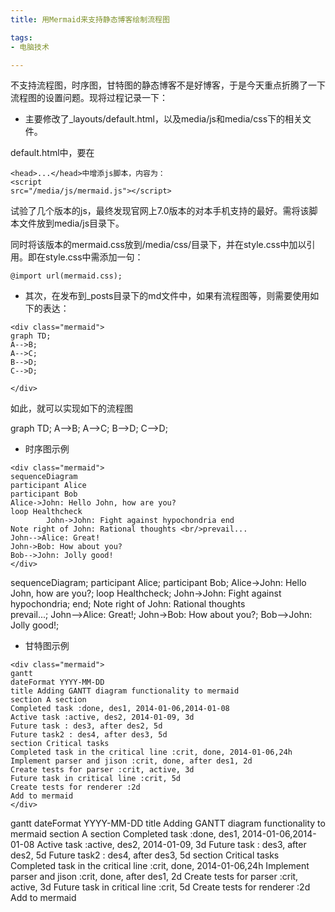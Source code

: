 ```yaml
---
title: 用Mermaid来支持静态博客绘制流程图

tags:
- 电脑技术

---
```


不支持流程图，时序图，甘特图的静态博客不是好博客，于是今天重点折腾了一下流程图的设置问题。现将过程记录一下：

- 主要修改了_layouts/default.html，以及media/js和media/css下的相关文件。

default.html中，要在
```
<head>...</head>中增添js脚本，内容为：
<script
src="/media/js/mermaid.js"></script>
```
试验了几个版本的js，最终发现官网上7.0版本的对本手机支持的最好。需将该脚本文件放到media/js目录下。

同时将该版本的mermaid.css放到/media/css/目录下，并在style.css中加以引用。即在style.css中需添加一句：

```
@import url(mermaid.css);

```

- 其次，在发布到_posts目录下的md文件中，如果有流程图等，则需要使用如下的表达：

```
<div class="mermaid">
graph TD;
A-->B;
A-->C;
B-->D;
C-->D;

</div>

```
如此，就可以实现如下的流程图

<div class="mermaid">
graph TD;
A-->B;
A-->C;
B-->D;
C-->D;

</div>

- 时序图示例

```
<div class="mermaid">
sequenceDiagram 
participant Alice 
participant Bob 
Alice->John: Hello John, how are you? 
loop Healthcheck 
        John->John: Fight against hypochondria end 
Note right of John: Rational thoughts <br/>prevail... 
John-->Alice: Great! 
John->Bob: How about you? 
Bob-->John: Jolly good!
</div>

```

<div class="mermaid">
sequenceDiagram; 
participant Alice; 
participant Bob;
Alice->John: Hello John, how 
are you?; 
loop Healthcheck; 
        John->John: Fight 
against hypochondria;
end; 
Note right of John: Rational 
thoughts <br/>prevail...;
John-->Alice: Great!;
John->Bob: How about you?;
Bob-->John: Jolly good!;
</div>

- 甘特图示例

```
<div class="mermaid">
gantt 
dateFormat YYYY-MM-DD 
title Adding GANTT diagram functionality to mermaid 
section A section 
Completed task :done, des1, 2014-01-06,2014-01-08 
Active task :active, des2, 2014-01-09, 3d 
Future task : des3, after des2, 5d 
Future task2 : des4, after des3, 5d 
section Critical tasks 
Completed task in the critical line :crit, done, 2014-01-06,24h 
Implement parser and jison :crit, done, after des1, 2d 
Create tests for parser :crit, active, 3d 
Future task in critical line :crit, 5d 
Create tests for renderer :2d 
Add to mermaid 
</div>

```

<div class="mermaid">
gantt 
dateFormat YYYY-MM-DD 
title Adding GANTT diagram functionality to mermaid 
section A section 
Completed task :done, des1, 2014-01-06,2014-01-08 
Active task :active, des2, 2014-01-09, 3d 
Future task : des3, after des2, 5d 
Future task2 : des4, after des3, 5d 
section Critical tasks 
Completed task in the critical line :crit, done, 2014-01-06,24h 
Implement parser and jison :crit, done, after des1, 2d 
Create tests for parser :crit, active, 3d 
Future task in critical line :crit, 5d 
Create tests for renderer :2d 
Add to mermaid 
</div>








